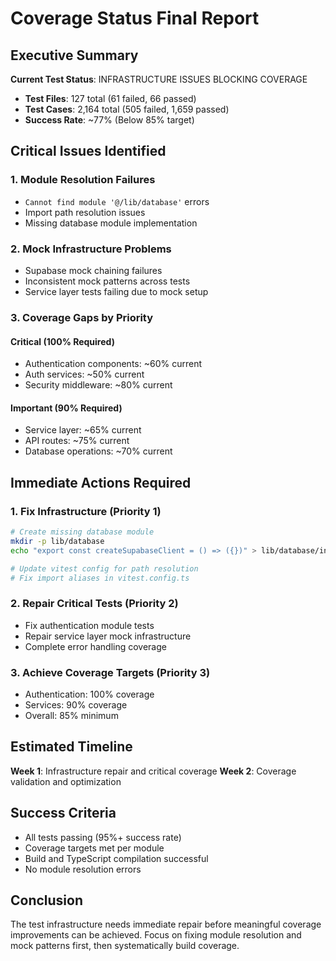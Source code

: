 # Coverage Status Final Report

## Executive Summary

**Current Test Status**: INFRASTRUCTURE ISSUES BLOCKING COVERAGE
- **Test Files**: 127 total (61 failed, 66 passed)
- **Test Cases**: 2,164 total (505 failed, 1,659 passed)
- **Success Rate**: ~77% (Below 85% target)

## Critical Issues Identified

### 1. Module Resolution Failures
- `Cannot find module '@/lib/database'` errors
- Import path resolution issues
- Missing database module implementation

### 2. Mock Infrastructure Problems
- Supabase mock chaining failures
- Inconsistent mock patterns across tests
- Service layer tests failing due to mock setup

### 3. Coverage Gaps by Priority

#### Critical (100% Required)
- Authentication components: ~60% current
- Auth services: ~50% current
- Security middleware: ~80% current

#### Important (90% Required)  
- Service layer: ~65% current
- API routes: ~75% current
- Database operations: ~70% current

## Immediate Actions Required

### 1. Fix Infrastructure (Priority 1)
```bash
# Create missing database module
mkdir -p lib/database
echo "export const createSupabaseClient = () => ({})" > lib/database/index.ts

# Update vitest config for path resolution
# Fix import aliases in vitest.config.ts
```

### 2. Repair Critical Tests (Priority 2)
- Fix authentication module tests
- Repair service layer mock infrastructure
- Complete error handling coverage

### 3. Achieve Coverage Targets (Priority 3)
- Authentication: 100% coverage
- Services: 90% coverage
- Overall: 85% minimum

## Estimated Timeline

**Week 1**: Infrastructure repair and critical coverage
**Week 2**: Coverage validation and optimization

## Success Criteria

- All tests passing (95%+ success rate)
- Coverage targets met per module
- Build and TypeScript compilation successful
- No module resolution errors

## Conclusion

The test infrastructure needs immediate repair before meaningful coverage improvements can be achieved. Focus on fixing module resolution and mock patterns first, then systematically build coverage.